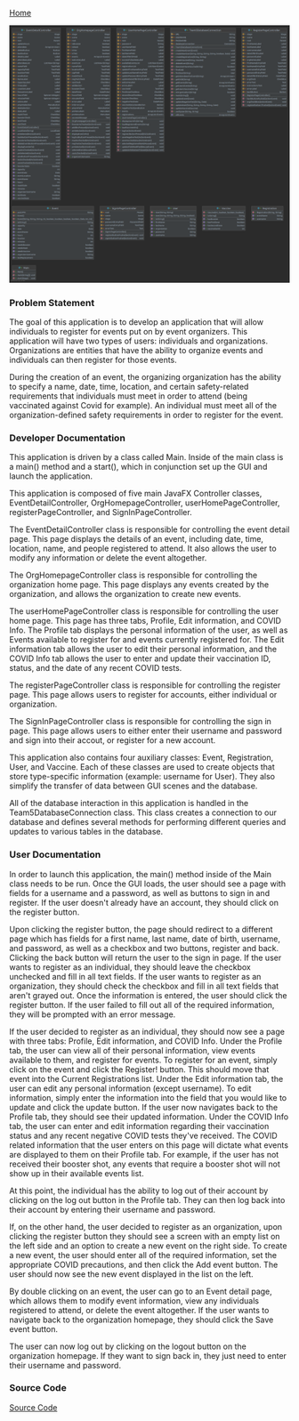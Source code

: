 [Home](Home)

![](https://github.com/johnelwart/Projects/blob/main/SWD%20Projects/team5_swd/team5_swd.png)

### Problem Statement

The goal of this application is to develop an application that will allow individuals to register for events put on by event organizers. This application will have two types of users: individuals and organizations. Organizations are entities that have the ability to organize events and individuals can then register for those events. 

During the creation of an event, the organizing organization has the ability to specify a name, date, time, location, and certain safety-related requirements that individuals must meet in order to attend (being vaccinated against Covid for example). An individual must meet all of the organization-defined safety requirements in order to register for the event. 

### Developer Documentation

This application is driven by a class called Main. Inside of the main class is a main() method and a start(), which in conjunction set up the GUI and launch the application. 

This application is composed of five main JavaFX Controller classes, EventDetailController, OrgHomepageController, userHomePageController, registerPageController, and SignInPageController.

The EventDetailController class is responsible for controlling the event detail page. This page displays the details of an event, including date, time, location, name, and people registered to attend. It also allows the user to modify any information or delete the event altogether.

The OrgHomepageController class is responsible for controlling the organization home page. This page displays any events created by the organization, and allows the organization to create new events.

The userHomePageController class is responsible for controlling the user home page. This page has three tabs, Profile, Edit information, and COVID Info. The Profile tab displays the personal information of the user, as well as Events available to register for and events currently registered for. The Edit information tab allows the user to edit their personal information, and the COVID Info tab allows the user to enter and update their vaccination ID, status, and the date of any recent COVID tests.

The registerPageController class is responsible for controlling the register page. This page allows users to register for accounts, either individual or organization. 

The SignInPageController class is responsible for controlling the sign in page. This page allows users to either enter their username and password and sign into their accout, or register for a new account.

This application also contains four auxiliary classes: Event, Registration, User, and Vaccine. Each of these classes are used to create objects that store type-specific information (example: username for User). They also simplify the transfer of data between GUI scenes and the database.

All of the database interaction in this application is handled in the Team5DatabaseConnection class. This class creates a connection to our database and defines several methods for performing different queries and updates to various tables in the database.

### User Documentation

In order to launch this application, the main() method inside of the Main class needs to be run. Once the GUI loads, the user should see a page with fields for a username and a password, as well as buttons to sign in and register. If the user doesn't already have an account, they should click on the register button. 

Upon clicking the register button, the page should redirect to a different page which has fields for a first name, last name, date of birth, username, and password, as well as a checkbox and two buttons, register and back. Clicking the back button will return the user to the sign in page. If the user wants to register as an individual, they should leave the checkbox unchecked and fill in all text fields. If the user wants to register as an organization, they should check the checkbox and fill in all text fields that aren't grayed out. Once the information is entered, the user should click the register button. If the user failed to fill out all of the required information, they will be prompted with an error message.

If the user decided to register as an individual, they should now see a page with three tabs: Profile, Edit information, and COVID Info. Under the Profile tab, the user can view all of their personal information, view events available to them, and register for events. To register for an event, simply click on the event and click the Register! button. This should move that event into the Current Registrations list. Under the Edit information tab, the user can edit any personal information (except username). To edit information, simply enter the information into the field that you would like to update and click the update button. If the user now navigates back to the Profile tab, they should see their updated information. Under the COVID Info tab, the user can enter and edit information regarding their vaccination status and any recent negative COVID tests they've received. The COVID related information that the user enters on this page will dictate what events are displayed to them on their Profile tab. For example, if the user has not received their booster shot, any events that require a booster shot will not show up in their available events list.

At this point, the individual has the ability to log out of their account by clicking on the log out button in the Profile tab. They can then log back into their account by entering their username and password. 

If, on the other hand, the user decided to register as an organization, upon clicking the register button they should see a screen with an empty list on the left side and an option to create a new event on the right side. To create a new event, the user should enter all of the required information, set the appropriate COVID precautions, and then click the Add event button. The user should now see the new event displayed in the list on the left. 

By double clicking on an event, the user can go to an Event detail page, which allows them to modify event information, view any individuals registered to attend, or delete the event altogether. If the user wants to navigate back to the organization homepage, they should click the Save event button.

The user can now log out by clicking on the logout button on the organization homepage. If they want to sign back in, they just need to enter their username and password.

### Source Code

[Source Code](https://github.com/johnelwart/Projects/tree/main/SWD%20Projects/team5_swd/src)
